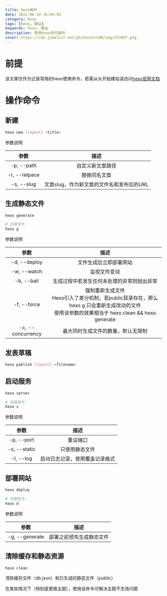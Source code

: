 ```yaml
---
title: hexo操作
date: 2021-06-24 16:04:49
category: hexo
tags: [hexo, 建站]
keywords: hexo, 建站
description: 常用hexo命令操作
cover: https://cdn.jsdelivr.net/gh/konsh/CDN/img/GY3HGT.png
---
```


# 前提
该文章仅作为记录常用的hexo使用命令，若需从头开始建站请访问[hexo官网文档](https://hexo.io/zh-cn/docs/)

# 操作命令
## 新建
```sh
hexo new [layout] <title>
```
参数说明

参数 | 描述
:-:|:-:
-p, --path | 自定义新文章路径
-r, --relpace | 替换同名文章
-s, --slug | 文章slug，作为新文章的文件名和发布后的URL

## 生成静态文件
```sh
hexo generate

# 可简写为
hexo g  
```
参数说明

参数 | 描述
:-:|:-:
-d, --deploy | 文件生成后立即部署网站
-w, --watch | 监视文件变动
-b, --bail | 生成过程中若发生任何未处理的异常则抛出异常
-f, --force | 强制重新生成文件<br>Hexo引入了差分机制，若public目录存在，那么hexo g 只会重新生成改动的文件<br>使用该参数的效果相当于 hexo clean && hexo generate
-c, --concurrency | 最大同时生成文件的数量，默认无限制

## 发表草稿
```sh
hexo publish [layout] <filename>
```

## 启动服务
```sh
hexo server

# 可简写为
hexo s
```
参数说明

参数 | 描述
:-:|:-:
-p, --port | 重设端口
-s, --static | 只使用静态文件
-l, --log | 启动日志记录，使用覆盖记录格式

## 部署网站
```sh
hexo deploy

# 可简写为
hexo d
```
参数说明

参数 | 描述
:-:|:-:
-g, --generate | 部署之前预先生成静态文件

## 清除缓存和静态资源
```sh
hexo clean
```
清除缓存文件（db.json）和已生成的静态文件（public）

在某些情况下（特别是更换主题），使用该命令可解决主题不生效问题
